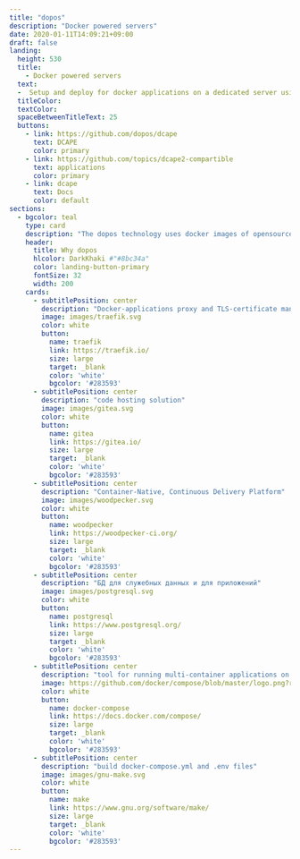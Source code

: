 ```yaml
---
title: "dopos"
description: "Docker powered servers"
date: 2020-01-11T14:09:21+09:00
draft: false
landing:
  height: 530
  title:
    - Docker powered servers
  text:
  -  Setup and deploy for docker applications on a dedicated server using dcape
  titleColor:
  textColor:
  spaceBetweenTitleText: 25
  buttons:
    - link: https://github.com/dopos/dcape
      text: DCAPE
      color: primary
    - link: https://github.com/topics/dcape2-compartible
      text: applications
      color: primary
    - link: dcape
      text: Docs
      color: default
sections:
  - bgcolor: teal
    type: card
    description: "The dopos technology uses docker images of opensource applications and does not add resource requirements after they are deployed on a local, test, or production server. Key Applications:"
    header: 
      title: Why dopos
      hlcolor: DarkKhaki #"#8bc34a"
      color: landing-button-primary
      fontSize: 32
      width: 200
    cards:
      - subtitlePosition: center
        description: "Docker-applications proxy and TLS-certificate management"
        image: images/traefik.svg
        color: white
        button: 
          name: traefik
          link: https://traefik.io/
          size: large
          target: _blank
          color: 'white'
          bgcolor: '#283593'
      - subtitlePosition: center
        description: "code hosting solution"
        image: images/gitea.svg
        color: white
        button: 
          name: gitea
          link: https://gitea.io/
          size: large
          target: _blank
          color: 'white'
          bgcolor: '#283593'      
      - subtitlePosition: center
        description: "Container-Native, Continuous Delivery Platform"
        image: images/woodpecker.svg
        color: white
        button: 
          name: woodpecker
          link: https://woodpecker-ci.org/
          size: large
          target: _blank
          color: 'white'
          bgcolor: '#283593'
      - subtitlePosition: center
        description: "БД для служебных данных и для приложений"
        image: images/postgresql.svg
        color: white
        button: 
          name: postgresql
          link: https://www.postgresql.org/
          size: large
          target: _blank
          color: 'white'
          bgcolor: '#283593'
      - subtitlePosition: center
        description: "tool for running multi-container applications on Docker"
        image: https://github.com/docker/compose/blob/master/logo.png?raw=true
        color: white
        button: 
          name: docker-compose
          link: https://docs.docker.com/compose/
          size: large
          target: _blank
          color: 'white'
          bgcolor: '#283593'
      - subtitlePosition: center
        description: "build docker-compose.yml and .env files"
        image: images/gnu-make.svg
        color: white
        button: 
          name: make
          link: https://www.gnu.org/software/make/
          size: large
          target: _blank
          color: 'white'
          bgcolor: '#283593'
---
```

